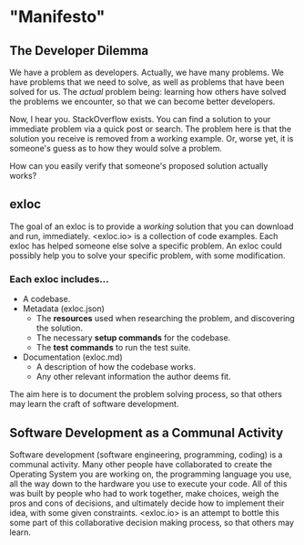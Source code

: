 # "Manifesto"

## The Developer Dilemma

We have a problem as developers. Actually, we have many problems. We have problems that we need to solve, as well as problems that have been solved for us. The _actual_ problem being: learning how others have solved the problems we encounter, so that we can become better developers.

Now, I hear you. StackOverflow exists. You can find a solution to your immediate problem via a quick post or search. The problem here is that the solution you receive is removed from a working example. Or, worse yet, it is someone's guess as to how they would solve a problem.

How can you easily verify that someone's proposed solution actually works?

## exloc

The goal of an exloc is to provide a _working_ solution that you can download and run, immediately. <exloc.io> is a collection of code examples. Each exloc has helped someone else solve a specific problem. An exloc could possibly help you to solve your specific problem, with some modification.

### Each exloc includes...

* A codebase.
* Metadata (exloc.json)
  - The **resources** used when researching the problem, and discovering the solution.
  - The necessary **setup commands** for the codebase.
  - The **test commands** to run the test suite.
* Documentation (exloc.md)
  - A description of how the codebase works.
  - Any other relevant information the author deems fit.

The aim here is to document the problem solving process, so that others may learn the craft of software development.

## Software Development as a Communal Activity

Software development (software engineering, programming, coding) is a communal activity. Many other people have collaborated to create the Operating System you are working on, the programming language you use, all the way down to the hardware you use to execute your code. All of this was built by people who had to work together, make choices, weigh the pros and cons of decisions, and ultimately decide how to implement their idea, with some given constraints. <exloc.io> is an attempt to bottle this some part of this collaborative decision making process, so that others may learn.
